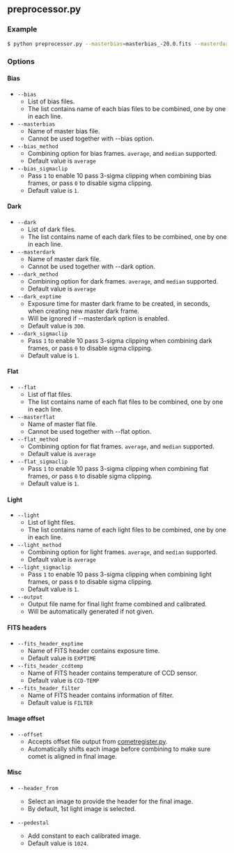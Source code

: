 ## preprocessor.py
### Example
```sh
$ python preprocessor.py --masterbias=masterbias_-20.0.fits --masterdark=masterdark_300.0_-20.0.fits --masterflat=masterflat_L_-20.0.fits --light=light.list
```
### Options
#### Bias
* ```--bias```
  * List of bias files.
  * The list contains name of each bias files to be combined, one by one in each line.
* ```--masterbias```
  * Name of master bias file.
  * Cannot be used together with --bias option.
* ```--bias_method```
  * Combining option for bias frames. ```average```, and ```median``` supported.
  * Default value is ```average```
* ```--bias_sigmaclip```
  * Pass ```1``` to enable 10 pass 3-sigma clipping when combining bias frames, or pass ```0``` to disable sigma clipping.
  * Default value is ```1```.
  
#### Dark
* ```--dark```
  * List of dark files.
  * The list contains name of each dark files to be combined, one by one in each line.
* ```--masterdark```
  * Name of master dark file.
  * Cannot be used together with --dark option.
* ```--dark_method```
  * Combining option for dark frames. ```average```, and ```median``` supported.
  * Default value is ```average```
* ```--dark_exptime```
  * Exposure time for master dark frame to be created, in seconds, when creating new master dark frame.
  * Will be ignored if --masterdark option is enabled.
  * Default value is ```300```.
* ```--dark_sigmaclip```
  * Pass ```1``` to enable 10 pass 3-sigma clipping when combining dark frames, or pass ```0``` to disable sigma clipping.
  * Default value is ```1```.
  
#### Flat
* ```--flat```
  * List of flat files.
  * The list contains name of each flat files to be combined, one by one in each line.
* ```--masterflat```
  * Name of master flat file.
  * Cannot be used together with --flat option.
* ```--flat_method```
  * Combining option for flat frames. ```average```, and ```median``` supported.
  * Default value is ```average```
* ```--flat_sigmaclip```
  * Pass ```1``` to enable 10 pass 3-sigma clipping when combining flat frames, or pass ```0``` to disable sigma clipping.
  * Default value is ```1```.

#### Light 
* ```--light```
  * List of light files.
  * The list contains name of each light files to be combined, one by one in each line.
* ```--light_method```
  * Combining option for light frames. ```average```, and ```median``` supported.
  * Default value is ```average```
* ```--light_sigmaclip```
  * Pass ```1``` to enable 10 pass 3-sigma clipping when combining light frames, or pass ```0``` to disable sigma clipping.
  * Default value is ```1```.
* ```--output```
  * Output file name for final light frame combined and calibrated.
  * Will be automatically generated if not given.
  
#### FITS headers
* ```--fits_header_exptime```
  * Name of FITS header contains exposure time.
  * Default value is ```EXPTIME```
* ```--fits_header_ccdtemp```
  * Name of FITS header contains temperature of CCD sensor.
  * Default value is ```CCD-TEMP```
* ```--fits_header_filter```
  * Name of FITS header contains information of filter.
  * Default value is ```FILTER```

#### Image offset
* ```--offset```
  * Accepts offset file output from [cometregister.py](../cometregister.py).
  * Automatically shifts each image before combining to make sure comet is aligned in final image.
  
#### Misc
* ```--header_from```
  * Select an image to provide the header for the final image.
  * By default, 1st light image is selected.

* ```--pedestal```
  * Add constant to each calibrated image.
  * Default value is ```1024```.
